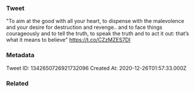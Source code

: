 ### Tweet
"To aim at the good with all your heart, to dispense with the malevolence and your desire for destruction and revenge.. and to face things courageously and to tell the truth, to speak the truth and to act it out: that’s what it means to believe" https://t.co/CZzMZES7DI

### Metadata
Tweet ID: 1342650726921732096
Created At: 2020-12-26T01:57:33.000Z

### Related

